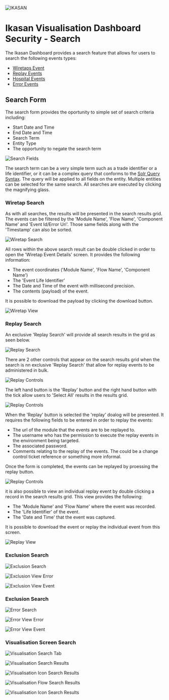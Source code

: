 ![IKASAN](../../developer/docs/quickstart-images/Ikasan-title-transparent.png)

# Ikasan Visualisation Dashboard Security - Search
The Ikasan Dashboard provides a search feature that allows for users to search the following events types:

- [Wiretaps Event](../../wiretap) 
- [Replay Events](../../replay)
- [Hospital Events](../../hospital) 
- [Error Events](../../error-reporting)

## Search Form
The search form provides the oportunity to simple set of search criteria including:
- Start Date and Time
- End Date and Time
- Search Term
- Entity Type
- The opportunity to negate the search term

![Search Fields](../../developer/docs/quickstart-images/search-fields.png)

The search term can be a very simple term such as a trade identifier or a life identifier, or it can be a complex query that conforms to the [Solr Query Syntax](https://lucene.apache.org/solr/guide/8_5/the-standard-query-parser.html). The query will be applied to all fields on the entity.
Multiple entities can be selected for the same search. All searches are executed by clicking the magnifying glass.


### Wiretap Search
As with all searches, the results will be presented in the search results grid. The events can be filtered by the 'Module Name', 'Flow Name', 'Component Name' and 'Event Id/Error Uri'. Those same fields along with the 'Timestamp' can also be sorted.

![Wiretap Search](../../developer/docs/quickstart-images/wiretap-search.png)

All rows within the above search result can be double clicked in order to open the 'Wiretap Event Details' screen. It provides the following information:
- The event coordinates ('Module Name', 'Flow Name', 'Component Name')
- The 'Event Life Identifier'
- The Date and Time of the event with millisecond precision.
- The contents (payload) of the event.

It is possible to download the payload by clicking the download button.

![Wiretap View](../../developer/docs/quickstart-images/wiretap-view.png)

### Replay Search
An exclusive 'Replay Search' will provide all search results in the grid as seen below. 

![Replay Search](../../developer/docs/quickstart-images/replay-search.png)

There are 2 other controls that appear on the search results grid when the search is nn exclusive 'Replay Search' that allow for replay events to be administered in bulk. 

![Replay Controls](../../developer/docs/quickstart-images/replay-controls.png)

The left hand button is the 'Replay' button and the right hand button with the tick allow users to 'Select All' results in the results grid.

![Replay Controls](../../developer/docs/quickstart-images/select-all.png)

When the 'Replay' button is selected the 'replay' doalog will be presented. It requires the following fields to be entered in order to replay the events:
- The url of the module that the events are to be replayed to.
- The username who has the permission to execute the replay events in the environment being targeted.
- The associated password.
- Comments relating to the replay of the events. The could be a change control ticket reference or something more informal.

Once the form is completed, the events can be replayed by proessing the replay button.

![Replay Controls](../../developer/docs/quickstart-images/replay-dialog.png)

it is also possible to view an individual replay event by double clicking a record in the search results grid. This view provides the following:
- The 'Module Name' and 'Flow Name' where the event was recorded.
- The 'Life Identifier' of the event.
- The 'Date and Time' that the event was captured.

It is possible to download the event or replay the individual event from this screen.

![Replay View](../../developer/docs/quickstart-images/replay-view.png)

### Exclusion Search

![Exclusion Search](../../developer/docs/quickstart-images/exclusion-search.png)

![Exclusion View Error](../../developer/docs/quickstart-images/exclusion-view-error-details.png)

![Exclusion View Event](../../developer/docs/quickstart-images/exclusion-view-excluded-event.png)

### Exclusion Search

![Error Search](../../developer/docs/quickstart-images/error-search.png)

![Error View Error](../../developer/docs/quickstart-images/error-view-error-details.png)

![Error View Event](../../developer/docs/quickstart-images/error-view-event-details.png)

### Visualisation Screen Search

![Visualisation Search Tab](../../developer/docs/quickstart-images/visualisation-search-tab.png)

![Visualisation Search Results](../../developer/docs/quickstart-images/visualisation-search-results.png)

![Visualisation Icon Search Results](../../developer/docs/quickstart-images/visualisation-icon-search-results.png)

![Visualisation Flow Search Results](../../developer/docs/quickstart-images/visualisation-flow-view-search-results.png)

![Visualisation Icon Search Results](../../developer/docs/quickstart-images/visualisation-icon-select_search_results.png)
